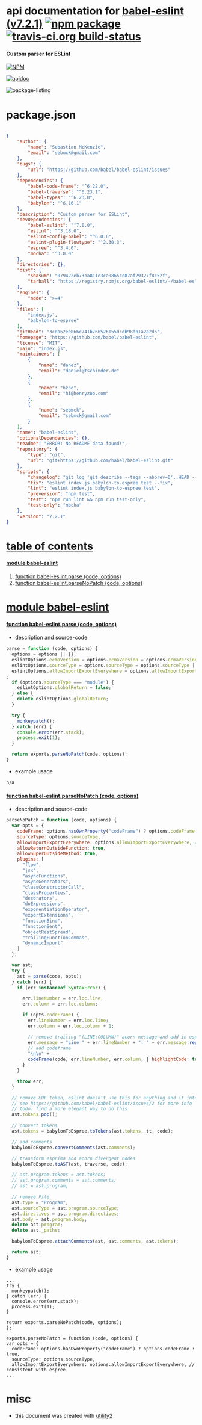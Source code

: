 # api documentation for  [babel-eslint (v7.2.1)](https://github.com/babel/babel-eslint)  [![npm package](https://img.shields.io/npm/v/npmdoc-babel-eslint.svg?style=flat-square)](https://www.npmjs.org/package/npmdoc-babel-eslint) [![travis-ci.org build-status](https://api.travis-ci.org/npmdoc/node-npmdoc-babel-eslint.svg)](https://travis-ci.org/npmdoc/node-npmdoc-babel-eslint)
#### Custom parser for ESLint

[![NPM](https://nodei.co/npm/babel-eslint.png?downloads=true)](https://www.npmjs.com/package/babel-eslint)

[![apidoc](https://npmdoc.github.io/node-npmdoc-babel-eslint/build/screen-capture.buildNpmdoc.browser._2Fhome_2Ftravis_2Fbuild_2Fnpmdoc_2Fnode-npmdoc-babel-eslint_2Ftmp_2Fbuild_2Fapidoc.html.png)](https://npmdoc.github.io/node-npmdoc-babel-eslint/build..beta..travis-ci.org/apidoc.html)

![package-listing](https://npmdoc.github.io/node-npmdoc-babel-eslint/build/screen-capture.npmPackageListing.svg)



# package.json

```json

{
    "author": {
        "name": "Sebastian McKenzie",
        "email": "sebmck@gmail.com"
    },
    "bugs": {
        "url": "https://github.com/babel/babel-eslint/issues"
    },
    "dependencies": {
        "babel-code-frame": "^6.22.0",
        "babel-traverse": "^6.23.1",
        "babel-types": "^6.23.0",
        "babylon": "^6.16.1"
    },
    "description": "Custom parser for ESLint",
    "devDependencies": {
        "babel-eslint": "^7.0.0",
        "eslint": "^3.18.0",
        "eslint-config-babel": "^6.0.0",
        "eslint-plugin-flowtype": "^2.30.3",
        "espree": "^3.4.0",
        "mocha": "^3.0.0"
    },
    "directories": {},
    "dist": {
        "shasum": "079422eb73ba811e3ca0865ce87af29327f8c52f",
        "tarball": "https://registry.npmjs.org/babel-eslint/-/babel-eslint-7.2.1.tgz"
    },
    "engines": {
        "node": ">=4"
    },
    "files": [
        "index.js",
        "babylon-to-espree"
    ],
    "gitHead": "3cda62ee066c741b766526155dcdb98db1a2a2d5",
    "homepage": "https://github.com/babel/babel-eslint",
    "license": "MIT",
    "main": "index.js",
    "maintainers": [
        {
            "name": "danez",
            "email": "daniel@tschinder.de"
        },
        {
            "name": "hzoo",
            "email": "hi@henryzoo.com"
        },
        {
            "name": "sebmck",
            "email": "sebmck@gmail.com"
        }
    ],
    "name": "babel-eslint",
    "optionalDependencies": {},
    "readme": "ERROR: No README data found!",
    "repository": {
        "type": "git",
        "url": "git+https://github.com/babel/babel-eslint.git"
    },
    "scripts": {
        "changelog": "git log 'git describe --tags --abbrev=0'..HEAD --pretty=format:' * %s (%an)' | grep -v 'Merge pull request'",
        "fix": "eslint index.js babylon-to-espree test --fix",
        "lint": "eslint index.js babylon-to-espree test",
        "preversion": "npm test",
        "test": "npm run lint && npm run test-only",
        "test-only": "mocha"
    },
    "version": "7.2.1"
}
```



# <a name="apidoc.tableOfContents"></a>[table of contents](#apidoc.tableOfContents)

#### [module babel-eslint](#apidoc.module.babel-eslint)
1.  [function <span class="apidocSignatureSpan">babel-eslint.</span>parse (code, options)](#apidoc.element.babel-eslint.parse)
1.  [function <span class="apidocSignatureSpan">babel-eslint.</span>parseNoPatch (code, options)](#apidoc.element.babel-eslint.parseNoPatch)



# <a name="apidoc.module.babel-eslint"></a>[module babel-eslint](#apidoc.module.babel-eslint)

#### <a name="apidoc.element.babel-eslint.parse"></a>[function <span class="apidocSignatureSpan">babel-eslint.</span>parse (code, options)](#apidoc.element.babel-eslint.parse)
- description and source-code
```javascript
parse = function (code, options) {
  options = options || {};
  eslintOptions.ecmaVersion = options.ecmaVersion = options.ecmaVersion || 6;
  eslintOptions.sourceType = options.sourceType = options.sourceType || "module";
  eslintOptions.allowImportExportEverywhere = options.allowImportExportEverywhere = options.allowImportExportEverywhere || false
;
  if (options.sourceType === "module") {
    eslintOptions.globalReturn = false;
  } else {
    delete eslintOptions.globalReturn;
  }

  try {
    monkeypatch();
  } catch (err) {
    console.error(err.stack);
    process.exit(1);
  }

  return exports.parseNoPatch(code, options);
}
```
- example usage
```shell
n/a
```

#### <a name="apidoc.element.babel-eslint.parseNoPatch"></a>[function <span class="apidocSignatureSpan">babel-eslint.</span>parseNoPatch (code, options)](#apidoc.element.babel-eslint.parseNoPatch)
- description and source-code
```javascript
parseNoPatch = function (code, options) {
  var opts = {
    codeFrame: options.hasOwnProperty("codeFrame") ? options.codeFrame : true,
    sourceType: options.sourceType,
    allowImportExportEverywhere: options.allowImportExportEverywhere, // consistent with espree
    allowReturnOutsideFunction: true,
    allowSuperOutsideMethod: true,
    plugins: [
      "flow",
      "jsx",
      "asyncFunctions",
      "asyncGenerators",
      "classConstructorCall",
      "classProperties",
      "decorators",
      "doExpressions",
      "exponentiationOperator",
      "exportExtensions",
      "functionBind",
      "functionSent",
      "objectRestSpread",
      "trailingFunctionCommas",
      "dynamicImport"
    ]
  };

  var ast;
  try {
    ast = parse(code, opts);
  } catch (err) {
    if (err instanceof SyntaxError) {

      err.lineNumber = err.loc.line;
      err.column = err.loc.column;

      if (opts.codeFrame) {
        err.lineNumber = err.loc.line;
        err.column = err.loc.column + 1;

        // remove trailing "(LINE:COLUMN)" acorn message and add in esprima syntax error message start
        err.message = "Line " + err.lineNumber + ": " + err.message.replace(/ \((\d+):(\d+)\)$/, "") +
        // add codeframe
        "\n\n" +
        codeFrame(code, err.lineNumber, err.column, { highlightCode: true });
      }
    }

    throw err;
  }

  // remove EOF token, eslint doesn't use this for anything and it interferes with some rules
  // see https://github.com/babel/babel-eslint/issues/2 for more info
  // todo: find a more elegant way to do this
  ast.tokens.pop();

  // convert tokens
  ast.tokens = babylonToEspree.toTokens(ast.tokens, tt, code);

  // add comments
  babylonToEspree.convertComments(ast.comments);

  // transform esprima and acorn divergent nodes
  babylonToEspree.toAST(ast, traverse, code);

  // ast.program.tokens = ast.tokens;
  // ast.program.comments = ast.comments;
  // ast = ast.program;

  // remove File
  ast.type = "Program";
  ast.sourceType = ast.program.sourceType;
  ast.directives = ast.program.directives;
  ast.body = ast.program.body;
  delete ast.program;
  delete ast._paths;

  babylonToEspree.attachComments(ast, ast.comments, ast.tokens);

  return ast;
}
```
- example usage
```shell
...
try {
  monkeypatch();
} catch (err) {
  console.error(err.stack);
  process.exit(1);
}

return exports.parseNoPatch(code, options);
};

exports.parseNoPatch = function (code, options) {
var opts = {
  codeFrame: options.hasOwnProperty("codeFrame") ? options.codeFrame : true,
  sourceType: options.sourceType,
  allowImportExportEverywhere: options.allowImportExportEverywhere, // consistent with espree
...
```



# misc
- this document was created with [utility2](https://github.com/kaizhu256/node-utility2)
